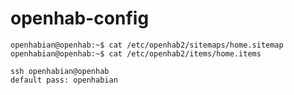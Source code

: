 # openhab-config

```
openhabian@openhab:~$ cat /etc/openhab2/sitemaps/home.sitemap 
openhabian@openhab:~$ cat /etc/openhab2/items/home.items
```

```
ssh openhabian@openhab
default pass: openhabian
```
